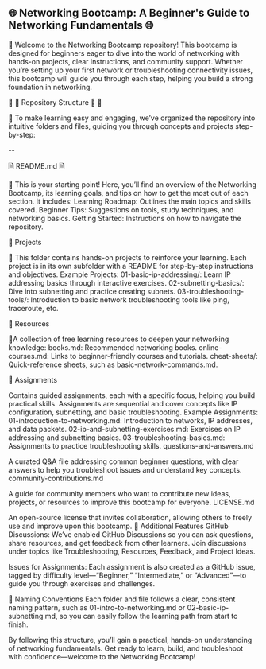 ## 🌐 Networking Bootcamp: A Beginner's Guide to Networking Fundamentals 🌐


🔹 Welcome to the Networking Bootcamp repository! This bootcamp is designed for beginners eager to dive into the world of networking with hands-on projects, clear instructions, and community support. Whether you’re setting up your first network or troubleshooting connectivity issues, this bootcamp will guide you through each step, helping you build a strong foundation in networking.

🚨 📁 Repository Structure 📁 🚨 

🚨 To make learning easy and engaging, we’ve organized the repository into intuitive folders and files, guiding you through concepts and projects step-by-step:

--

🗎 README.md 🗎

🔹 This is your starting point! Here, you’ll find an overview of the Networking Bootcamp, its learning goals, and tips on how to get the most out of each section. It includes:
Learning Roadmap: Outlines the main topics and skills covered.
Beginner Tips: Suggestions on tools, study techniques, and networking basics.
Getting Started: Instructions on how to navigate the repository.

📁 Projects

🔹 This folder contains hands-on projects to reinforce your learning. Each project is in its own subfolder with a README for step-by-step instructions and objectives.
Example Projects:
01-basic-ip-addressing/: Learn IP addressing basics through interactive exercises.
02-subnetting-basics/: Dive into subnetting and practice creating subnets.
03-troubleshooting-tools/: Introduction to basic network troubleshooting tools like ping, traceroute, etc.

📁 Resources

🔹A collection of free learning resources to deepen your networking knowledge:
books.md: Recommended networking books.
online-courses.md: Links to beginner-friendly courses and tutorials.
cheat-sheets/: Quick-reference sheets, such as basic-network-commands.md.
 
📁 Assignments

Contains guided assignments, each with a specific focus, helping you build practical skills. Assignments are sequential and cover concepts like IP configuration, subnetting, and basic troubleshooting.
Example Assignments:
01-introduction-to-networking.md: Introduction to networks, IP addresses, and data packets.
02-ip-and-subnetting-exercises.md: Exercises on IP addressing and subnetting basics.
03-troubleshooting-basics.md: Assignments to practice troubleshooting skills.
questions-and-answers.md

A curated Q&A file addressing common beginner questions, with clear answers to help you troubleshoot issues and understand key concepts.
community-contributions.md

A guide for community members who want to contribute new ideas, projects, or resources to improve this bootcamp for everyone.
LICENSE.md

An open-source license that invites collaboration, allowing others to freely use and improve upon this bootcamp.
🔧 Additional Features
GitHub Discussions: We’ve enabled GitHub Discussions so you can ask questions, share resources, and get feedback from other learners. Join discussions under topics like Troubleshooting, Resources, Feedback, and Project Ideas.

Issues for Assignments: Each assignment is also created as a GitHub issue, tagged by difficulty level—“Beginner,” “Intermediate,” or “Advanced”—to guide you through exercises and challenges.

📌 Naming Conventions
Each folder and file follows a clear, consistent naming pattern, such as 01-intro-to-networking.md or 02-basic-ip-subnetting.md, so you can easily follow the learning path from start to finish.

By following this structure, you’ll gain a practical, hands-on understanding of networking fundamentals. Get ready to learn, build, and troubleshoot with confidence—welcome to the Networking Bootcamp!
